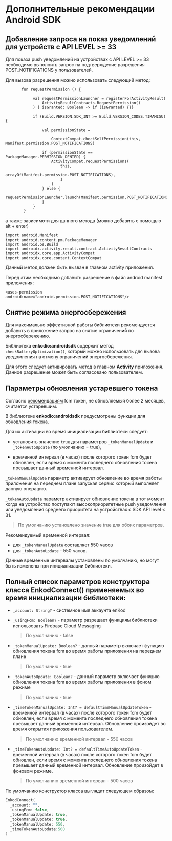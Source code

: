﻿# Дополнительные рекомендации Android SDK

## Добавление запроса на показ уведомлений для устройств с API LEVEL >= 33 

Для показа push уведомлений на устройствах с API LEVEL >= 33 необходимо выполнить запрос на подтверждение разрешения POST_NOTIFICATIONS у пользователей.

Для вызова разрешения можно использовать следующий метод:

```
       fun requestPermission () {

            val requestPermissionLauncher = registerForActivityResult(
                ActivityResultContracts.RequestPermission()
            ) { isGranted: Boolean -> if (isGranted) {}}

            if (Build.VERSION.SDK_INT >= Build.VERSION_CODES.TIRAMISU) {

                val permissionState =

                    ContextCompat.checkSelfPermission(this, Manifest.permission.POST_NOTIFICATIONS)

                if (permissionState == PackageManager.PERMISSION_DENIED) {
                    ActivityCompat.requestPermissions(
                        this,
                        arrayOf(Manifest.permission.POST_NOTIFICATIONS),
                        1
                    )
                } else {
                    requestPermissionLauncher.launch(Manifest.permission.POST_NOTIFICATIONS)
                }
            }
        }
```
а также зависимоти для данного метода (можно добавить с помощью alt + enter) 

```
import android.Manifest
import android.content.pm.PackageManager
import android.os.Build
import androidx.activity.result.contract.ActivityResultContracts
import androidx.core.app.ActivityCompat
import androidx.core.content.ContextCompat
```
Данный метод должен быть вызван в главном activity приложения. 

Перед этим необходимо добавить разрешение в файл android manifest приложения: 

```
<uses-permission android:name="android.permission.POST_NOTIFICATIONS"/>
```

## Снятие режима энергосбережения

Для максимально эффективной работы библиотеки рекомендуется добавить в приложение запрос на снятие ограничений по энергосбережению.

Библиотека **enkodio:androidsdk** содержит метод `checkBatteryOptimization()`, который можно использовать для вызова уведомления на отмену ограничений энергосбережения.

Для этого следует активировать метод в главном **Activity** приложения. Данное разрешение может быть согласовано пользователем.

## Параметры обновления устаревшего токена

Согласно [рекомендациям](https://firebase.google.com/docs/cloud-messaging/manage-tokens?hl=en) fcm токен, не обновляемый более 2 месяцев, считается устаревшим.

В библиотеке **enkodio:androidsdk** предусмотрены функции для обновления токена.

Для их активации во время инициализации библиотеки следует:

- установить значение `true` для параметров `_tokenManualUpdate` и `_tokenAutoUpdate` (по умолчанию = true), 

- временной интервал (в часах) после которого токен fcm будет обновлен, если время с момента последнего обновления токена превышает данный временной интервал.

`_tokenManualUpdate` параметр активирует обновление во время работы приложения на переднем плане запуская сервис который выполняет данную операцию.

`_tokenAutoUpdate` параметр активирует обновление токена в тот момент когда на устройство поступают высокоприоритетные push уведомления или уведомления среднего приоритета 
на устройствах c SDK API level < 31.

> По умолчанию установлено значение true для обоих параметров.

Рекомендуемый временной интервал:

- для `_tokenManualUpdate` составляет 550 часов
- для `_tokenAutoUpdate` - 550 часов.

Данные временные интервалы установлены по умолчанию, но могут быть изменены при инициализации библиотеки.

## Полный список параметров конструктора класса EnkodConnect() применяемых во время инициализации библиотеки:

- `_account: String?` - системное имя аккаунта enKod

- `_usingFcm: Boolean?` - параметр разрешает функциям библиотеки использовать Firebase Cloud Messaging 

  > По умолчанию - false

- `_tokenManualUpdate: Boolean?` - данный параметр включает функцию обновления токена fcm во время работы приложения на переднем плане

  > По умолчанию - true

- `_tokenAutoUpdate: Boolean?` - данный параметр включает функцию обновления токена fcm во время работы приложения в фоном режиме

  > По умолчанию - true

- `_timeTokenManualUpdate: Int? = defaultTimeManualUpdateToken` - временной интервал (в часах) после которого токен fcm будет обновлен, если время с момента последнего обновления токена превышает данный временной интервал.
Обновление произойдет во время открытия приложения пользователем.

  > По умолчанию временной интервал - 550 часов

- `_timeTokenAutoUpdate: Int? = defaultTimeAutoUpdateToken` - временной интервал (в часах) после которого токен fcm будет обновлен, если время с момента последнего обновления токена превышает данный временной интервал.
Обновление произойдет в фоновом режиме.

  > По умолчанию временной интервал - 500 часов

По умолчанию конструктор класса выглядит следующем образом:

```kotlin
EnkodConnect(
  _account: "",
  _usingFcm: false,
  _tokenManualUpdate: true,
  _tokenManualUpdate: true,
  _tokenManualUpdate: 550,
  _timeTokenAutoUpdate:500
)
```
